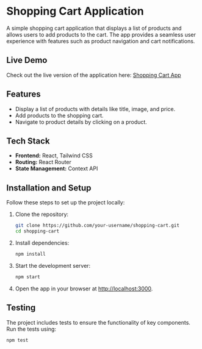 # Shopping Cart Application

A simple shopping cart application that displays a list of products and allows users to add products to the cart. The app provides a seamless user experience with features such as product navigation and cart notifications.

## Live Demo
Check out the live version of the application here: [Shopping Cart App](https://monajstha-cart.netlify.app/)

## Features
- Display a list of products with details like title, image, and price.
- Add products to the shopping cart.
- Navigate to product details by clicking on a product.

## Tech Stack
- **Frontend:** React, Tailwind CSS
- **Routing:** React Router
- **State Management:** Context API 

## Installation and Setup
Follow these steps to set up the project locally:

1. Clone the repository:
    ```bash
    git clone https://github.com/your-username/shopping-cart.git
    cd shopping-cart
    ```

2. Install dependencies:
    ```bash
    npm install
    ```

3. Start the development server:
    ```bash
    npm start
    ```

4. Open the app in your browser at [http://localhost:3000](http://localhost:3000).

## Testing
The project includes tests to ensure the functionality of key components. Run the tests using:

```bash
npm test
